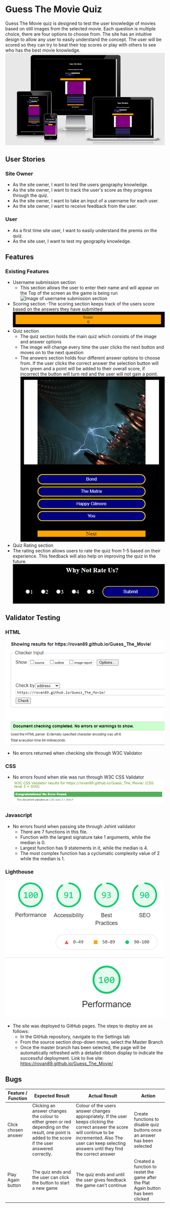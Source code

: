 # Guess The Movie Quiz
Guess The Movie quiz is designed to test the user knowledge of movies based on still images from the selected movie. Each question is multiple choice, there are four options to choose from. The site has an intuitive design to allow any user to easily understand the concept. The user will be scored so they can try to beat their top scores or play with others to see who has the best movie knowledge.
![Image of responsive design](assets/images/readme-images/responsive.PNG)

## User Stories
### Site Owner
- As the site owner, I want to test the users geography knowledge.
- As the site owner, I want to track the user's score as they progress through the quiz.
- As the site owner, I want to take an input of a username for each user.
- As the site owner, I want to receive feedback from the user.

### User 
- As a first time site user, I want to easily understand the premis on the quiz.
- As the site user, I want to test my geography knowledge.

## Features

### Existing Features

- Username submission section
    - This section allows the user to enter their name and will appear on the Top of the screen as the game is being run
![Image of username submission section](assets/images/readme-images/Capture.PNG)
- Scoring section
    -The scoring section keeps track of the users score based on the answers they have submitted
![Image of scoring system](assets/images/readme-images/scoringsystem.PNG)
- Quiz section
    - The quiz section holds the main quiz which consists of the image and answer options
    - The image will change every time the user clicks the next button and moves on to the next question
    - The answers section holds four different answer options to choose from. If the user clicks the correct answer the selection button will turn green and a point will be added to their overall score, if incorrect the button will turn red and the user will not gain a point.
![Image of quiz section](assets/images/readme-images/main-quiz-section.PNG)
- Quiz Rating section
- The rating section allows users to rate the quiz from 1-5 based on their experience. This feedback will also help on improving the quiz in the future.
![Image of rating section](assets/images/readme-images/rating-section.PNG)

## Validator Testing 

### HTML

![Image of HTML validation](assets/images/readme-images/html-val.PNG)

- No errors returned when checking site through W3C Validator

### CSS
- No errors found when stie was run through W3C CSS Validator
![Image of CSS validator](assets/images/readme-images/css-val.PNG)

### Javascript
- No errors found when passing site through Jshint validator
    - There are 7 functions in this file.
    - Function with the largest signature take 1 arguments, while the median is 0.
    - Largest function has 9 statements in it, while the median is 4.
    - The most complex function has a cyclomatic complexity value of 2 while the median is 1.

### Lighthouse
![Image of lighthouse report](assets/images/readme-images/lighthouse.PNG)

- The site was deployed to GitHub pages. The steps to deploy are as follows:
    - In the GitHub repository, navigate to the Settings tab
    - From the source section drop-down menu, select the Master Branch
    - Once the master branch has been selected, the page will be automatically refreshed with a detailed ribbon display to indicate the successful deployment.
Link to live site:  https://rovan89.github.io/Guess_The_Movie/ 

## Bugs
| **Feature / Function** | **Expected Result** | **Actual Result** | **Action** |
|-------------|------------|---------------------|-------------------|
| Click chosen answer | Clicking an answer changes the colour to either green or red depending on the result, one point is added to the score if the user answered correctly. | Colour of the users answer changes appropriately. If the user keeps clicking the correct answer the score will continue to be incremented. Also The user can keep selecting answers until they find the correct answer | Create functions to disable quiz buttons once an answer has been selected |
| Play Again button | The quiz ends and the user can click the button to start a new game | The quiz ends and until the user gives feedback the game can't continue | Created a function to restet the game after the Plat Again button has been clicked |